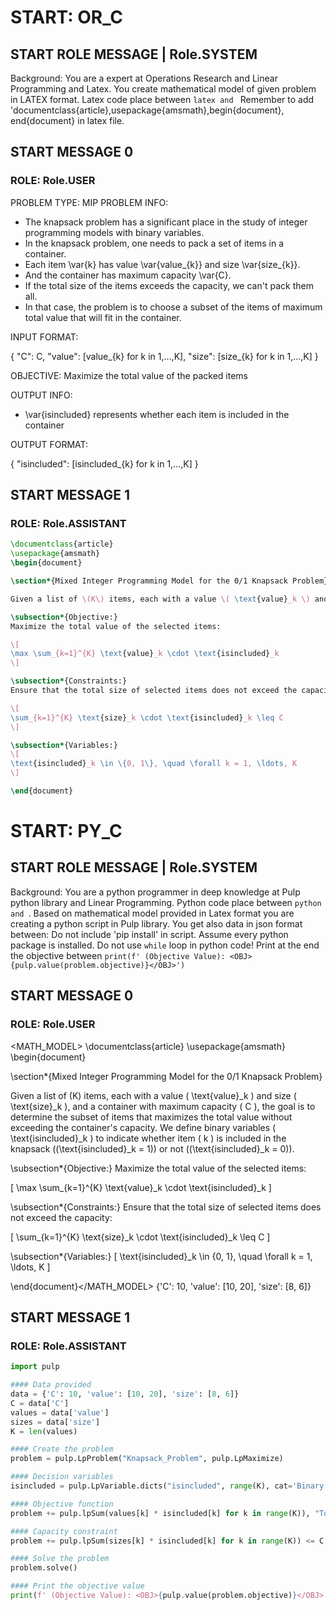 # START: OR_C 
## START ROLE MESSAGE | Role.SYSTEM 
Background: You are a expert at Operations Research and Linear Programming and Latex. You create mathematical model of given problem in LATEX format. Latex code place between ```latex and ``` Remember to add 'documentclass{article},usepackage{amsmath},begin{document}, end{document} in latex file. 
## START MESSAGE 0 
### ROLE: Role.USER
<DESCRIPTION>
PROBLEM TYPE: MIP
PROBLEM INFO:

- The knapsack problem has a significant place in the study of integer programming models with binary variables. 
- In the knapsack problem, one needs to pack a set of items in a container.
- Each item \var{k} has value \var{value_{k}} and size \var{size_{k}}.
- And the container has maximum capacity \var{C}. 
- If the total size of the items exceeds the capacity, we can't pack them all. 
- In that case, the problem is to choose a subset of the items of maximum total value that will fit in the container. 

INPUT FORMAT:

{
	"C": C,
	"value": [value_{k} for k in 1,...,K],
	"size": [size_{k} for k in 1,...,K]
}


OBJECTIVE: Maximize the total value of the packed items

OUTPUT INFO:

- \var{isincluded} represents whether each item is included in the container

OUTPUT FORMAT:

{
	"isincluded": [isincluded_{k} for k in 1,...,K]
}
</DESCRIPTION>


## START MESSAGE 1 
### ROLE: Role.ASSISTANT
```latex
\documentclass{article}
\usepackage{amsmath}
\begin{document}

\section*{Mixed Integer Programming Model for the 0/1 Knapsack Problem}

Given a list of \(K\) items, each with a value \( \text{value}_k \) and size \( \text{size}_k \), and a container with maximum capacity \( C \), the goal is to determine the subset of items that maximizes the total value without exceeding the container's capacity. We define binary variables \( \text{isincluded}_k \) to indicate whether item \( k \) is included in the knapsack (\(\text{isincluded}_k = 1\)) or not (\(\text{isincluded}_k = 0\)).

\subsection*{Objective:}
Maximize the total value of the selected items:

\[
\max \sum_{k=1}^{K} \text{value}_k \cdot \text{isincluded}_k
\]

\subsection*{Constraints:}
Ensure that the total size of selected items does not exceed the capacity:

\[
\sum_{k=1}^{K} \text{size}_k \cdot \text{isincluded}_k \leq C
\]

\subsection*{Variables:}
\[
\text{isincluded}_k \in \{0, 1\}, \quad \forall k = 1, \ldots, K
\]

\end{document}
```

# START: PY_C 
## START ROLE MESSAGE | Role.SYSTEM 
Background: You are a python programmer in deep knowledge at Pulp python library and Linear Programming. Python code place between ```python and ```. Based on mathematical model provided in Latex format you are creating a python script in Pulp library. You get also data in json format between: <DATA></DATA> Do not include 'pip install' in script. Assume every python package is installed. Do not use `while` loop in python code! Print at the end the objective between <OBJ></OBJ> `print(f' (Objective Value): <OBJ>{pulp.value(problem.objective)}</OBJ>')` 
## START MESSAGE 0 
### ROLE: Role.USER
<MATH_MODEL>
\documentclass{article}
\usepackage{amsmath}
\begin{document}

\section*{Mixed Integer Programming Model for the 0/1 Knapsack Problem}

Given a list of \(K\) items, each with a value \( \text{value}_k \) and size \( \text{size}_k \), and a container with maximum capacity \( C \), the goal is to determine the subset of items that maximizes the total value without exceeding the container's capacity. We define binary variables \( \text{isincluded}_k \) to indicate whether item \( k \) is included in the knapsack (\(\text{isincluded}_k = 1\)) or not (\(\text{isincluded}_k = 0\)).

\subsection*{Objective:}
Maximize the total value of the selected items:

\[
\max \sum_{k=1}^{K} \text{value}_k \cdot \text{isincluded}_k
\]

\subsection*{Constraints:}
Ensure that the total size of selected items does not exceed the capacity:

\[
\sum_{k=1}^{K} \text{size}_k \cdot \text{isincluded}_k \leq C
\]

\subsection*{Variables:}
\[
\text{isincluded}_k \in \{0, 1\}, \quad \forall k = 1, \ldots, K
\]

\end{document}</MATH_MODEL>
<DATA>
{'C': 10, 'value': [10, 20], 'size': [8, 6]}</DATA>


## START MESSAGE 1 
### ROLE: Role.ASSISTANT
```python
import pulp

#### Data provided
data = {'C': 10, 'value': [10, 20], 'size': [8, 6]}
C = data['C']
values = data['value']
sizes = data['size']
K = len(values)

#### Create the problem
problem = pulp.LpProblem("Knapsack_Problem", pulp.LpMaximize)

#### Decision variables
isincluded = pulp.LpVariable.dicts("isincluded", range(K), cat='Binary')

#### Objective function
problem += pulp.lpSum(values[k] * isincluded[k] for k in range(K)), "Total_Value"

#### Capacity constraint
problem += pulp.lpSum(sizes[k] * isincluded[k] for k in range(K)) <= C, "Capacity_Constraint"

#### Solve the problem
problem.solve()

#### Print the objective value
print(f' (Objective Value): <OBJ>{pulp.value(problem.objective)}</OBJ>')
```

